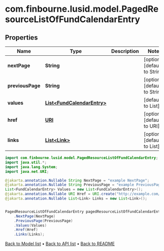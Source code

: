 # com.finbourne.lusid.model.PagedResourceListOfFundCalendarEntry

## Properties

Name | Type | Description | Notes
------------ | ------------- | ------------- | -------------
**nextPage** | **String** |  | [optional] [default to String]
**previousPage** | **String** |  | [optional] [default to String]
**values** | [**List&lt;FundCalendarEntry&gt;**](FundCalendarEntry.md) |  | [default to List<FundCalendarEntry>]
**href** | [**URI**](URI.md) |  | [optional] [default to URI]
**links** | [**List&lt;Link&gt;**](Link.md) |  | [optional] [default to List<Link>]

```java
import com.finbourne.lusid.model.PagedResourceListOfFundCalendarEntry;
import java.util.*;
import java.lang.System;
import java.net.URI;

@jakarta.annotation.Nullable String NextPage = "example NextPage";
@jakarta.annotation.Nullable String PreviousPage = "example PreviousPage";
List<FundCalendarEntry> Values = new List<FundCalendarEntry>();
@jakarta.annotation.Nullable URI Href = URI.create("http://example.com/Href");
@jakarta.annotation.Nullable List<Link> Links = new List<Link>();


PagedResourceListOfFundCalendarEntry pagedResourceListOfFundCalendarEntryInstance = new PagedResourceListOfFundCalendarEntry()
    .NextPage(NextPage)
    .PreviousPage(PreviousPage)
    .Values(Values)
    .Href(Href)
    .Links(Links);
```


[Back to Model list](../README.md#documentation-for-models) &#8226; [Back to API list](../README.md#documentation-for-api-endpoints) &#8226; [Back to README](../README.md)
